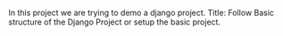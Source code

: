 In this project we are trying to demo a django project.
Title: Follow Basic structure of the Django Project or setup the basic project.
